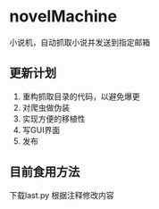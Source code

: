 # novelMachine
小说机，自动抓取小说并发送到指定邮箱

## 更新计划
1. 重构抓取目录的代码，以避免爆更
2. 对爬虫做伪装
3. 实现方便的移植性
4. 写GUI界面
5. 发布

## 目前食用方法

下载last.py 根据注释修改内容
